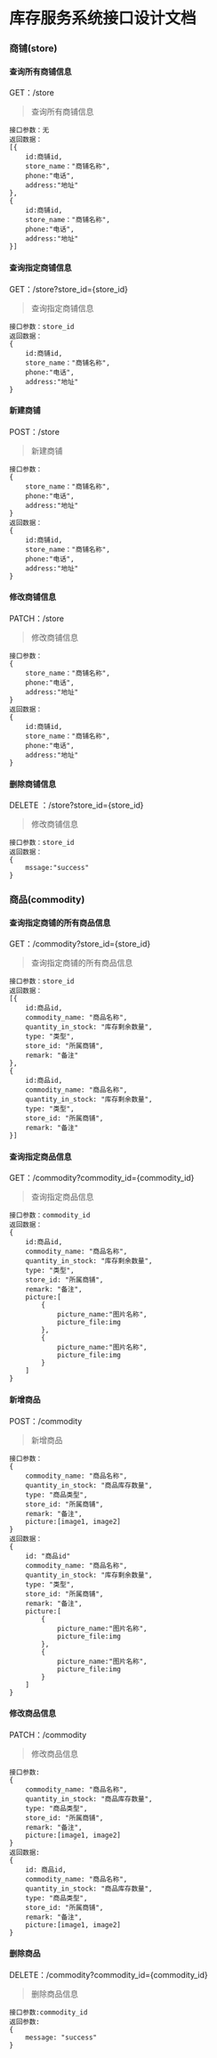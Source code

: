 # 库存服务系统接口设计文档



### 商铺(store)

#### 查询所有商铺信息

GET：/store

> 查询所有商铺信息

```
接口参数：无
返回数据：
[{
	id:商铺id,
	store_name："商铺名称",
	phone:"电话",
	address:"地址"
},
{
	id:商铺id,
	store_name："商铺名称",
	phone:"电话",
	address:"地址"
}]
```

#### 查询指定商铺信息

GET：/store?store_id={store_id}

> 查询指定商铺信息

```
接口参数：store_id
返回数据：
{
	id:商铺id,
	store_name："商铺名称",
	phone:"电话",
	address:"地址"
}
```

#### 新建商铺

POST：/store

>新建商铺

```
接口参数：
{
	store_name："商铺名称",
	phone:"电话",
	address:"地址"	
}
返回数据：
{
	id:商铺id,
	store_name："商铺名称",
	phone:"电话",
	address:"地址"
}
```

#### 修改商铺信息

PATCH：/store

>修改商铺信息

```
接口参数：
{
	store_name："商铺名称",
	phone:"电话",
	address:"地址"
}
返回数据：
{
	id:商铺id,
	store_name："商铺名称",
	phone:"电话",
	address:"地址"
}
```

#### 删除商铺信息

DELETE ：/store?store_id={store_id}

>修改商铺信息

```
接口参数：store_id
返回数据：
{
	mssage:"success"
}
```

### 商品(commodity)

#### 查询指定商铺的所有商品信息

GET：/commodity?store_id={store_id}

> 查询指定商铺的所有商品信息

```
接口参数：store_id
返回数据：
[{
	id:商品id,
	commodity_name: "商品名称",
	quantity_in_stock: "库存剩余数量",
	type: "类型",
	store_id: "所属商铺",
	remark: "备注"
},
{
	id:商品id,
	commodity_name: "商品名称",
	quantity_in_stock: "库存剩余数量",
	type: "类型",
	store_id: "所属商铺",
	remark: "备注"
}]
```

#### 查询指定商品信息

GET：/commodity?commodity_id={commodity_id}

> 查询指定商品信息

```
接口参数：commodity_id
返回数据：
{
	id:商品id,
	commodity_name: "商品名称",
	quantity_in_stock: "库存剩余数量",
	type: "类型",
	store_id: "所属商铺",
	remark: "备注",
	picture:[
		{
			picture_name:"图片名称",
			picture_file:img
		},
		{
			picture_name:"图片名称",
			picture_file:img
		}
	]
}
```



#### 新增商品

POST：/commodity

> 新增商品

```
接口参数：
{
	commodity_name: "商品名称",
	quantity_in_stock: "商品库存数量",
	type: "商品类型",
	store_id: "所属商铺",
	remark: "备注",
	picture:[image1, image2]
}
返回数据：
{	
	id: "商品id"
	commodity_name: "商品名称",
	quantity_in_stock: "库存剩余数量",
	type: "类型",
	store_id: "所属商铺",
	remark: "备注",
	picture:[
		{
			picture_name:"图片名称",
			picture_file:img
		},
		{
			picture_name:"图片名称",
			picture_file:img
		}
	]
}

```

#### 修改商品信息

PATCH：/commodity

> 修改商品信息

```
接口参数:
{
	commodity_name: "商品名称",
	quantity_in_stock: "商品库存数量",
	type: "商品类型",
	store_id: "所属商铺",
	remark: "备注",
	picture:[image1, image2]
}
返回数据:
{
	id: 商品id,
	commodity_name: "商品名称",
	quantity_in_stock: "商品库存数量",
	type: "商品类型",
	store_id: "所属商铺",
	remark: "备注",
	picture:[image1, image2]
}
```

#### 删除商品

DELETE：/commodity?commodity_id={commodity_id}

> 删除商品信息

```
接口参数:commodity_id
返回参数:
{
	message: "success"
}
```

